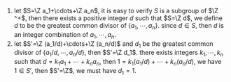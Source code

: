 1. let $S=\Z a_1+\cdots+\Z a_n$, it is easy to verify $S$ is a subgroup of $\Z ^+$, then there exists a positive integer $d$ such that $S=\Z d$, we define $d$ to be the greatest common divisor of $\{a_1,\cdots,a_n\}$. since $d \in S$, then $d$ is an integer combination of $a_1,\cdots,a_n$.
2. let $S'=\Z (a_1/d)+\cdots+\Z (a_n/d)$ and $d_1$ be the greatest common divisor of $\{a_1/d,\cdots,a_n/d\}$, then $S'=\Z d_1$. there exists integers $k_1,\cdots,k_n$ such that $d=k_1 a_1+\cdots +k_n a_n$, then $1=k_1 (a_1/d)+\cdots +k_n (a_n/d)$, we have $1\in S'$, then $S'=\Z$, we must have $d_1=1$. 